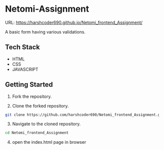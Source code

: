 # Netomi-Assignment

URL: https://harshcoder690.github.io/Netomi_frontend_Assignment/

A basic form having various validations.

## Tech Stack 

- HTML
- CSS
- JAVASCRIPT

## Getting Started

1. Fork the repository.
 
2. Clone the forked repository.
```bash
git clone https://github.com/harshcoder690/Netomi_frontend_Assignment.git
```

3. Navigate to the cloned repository.
```bash
cd Netomi_frontend_Assignment
```

4. open the index.html page in browser
